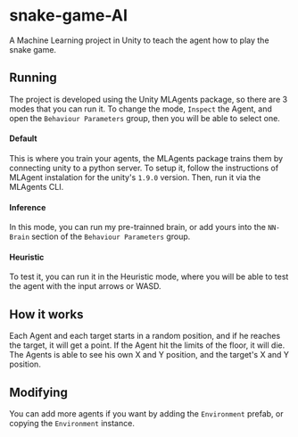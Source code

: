 # snake-game-AI
A Machine Learning project in Unity to teach the agent how to play the snake game.

## Running

The project is developed using the Unity MLAgents package, so there are 3 modes that you can run it. To change the mode, `Inspect` the Agent, and open the `Behaviour Parameters` group, then you will be able to select one.

#### Default

This is where you train your agents, the MLAgents package trains them by connecting unity to a python server. 
To setup it, follow the instructions of MLAgent instalation for the unity's `1.9.0` version.
Then, run it via the MLAgents CLI.

#### Inference

In this mode, you can run my pre-trainned brain, or add yours into the `NN-Brain` section of the `Behaviour Parameters` group.

#### Heuristic

To test it, you can run it in the Heuristic mode, where you will be able to test the agent with the input arrows or WASD.

## How it works

Each Agent and each target starts in a random position, and if he reaches the target, it will get a point. 
If the Agent hit the limits of the floor, it will die.
The Agents is able to see his own X and Y position, and the target's X and Y position.

## Modifying

You can add more agents if you want by adding the `Environment` prefab, or copying the `Environment` instance.
